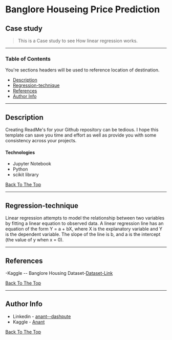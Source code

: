 # Banglore Houseing Price Prediction
## Case study

> This is a Case study to see How linear regression works.

---

### Table of Contents
You're sections headers will be used to reference location of destination.

- [Description](#description)
- [Regression-technique](#Regression-technique)
- [References](#references)
- [Author Info](#author-info)

---

## Description

Creating ReadMe's for your Github repository can be tedious.  I hope this template can save you time and effort as well as provide you with some consistency across your projects.

#### Technologies

- Jupyter Notebook
- Python
- scikit library

[Back To The Top](#read-me-template)

---

## Regression-technique
Linear regression attempts to model the relationship between two variables by fitting a linear equation to observed data.
A linear regression line has an equation of the form Y = a + bX, where X is the explanatory variable and Y is the dependent variable. 
The slope of the line is b, and a is the intercept (the value of y when x = 0).

---

## References
-Kaggle -- Banglore Housing Dataset-[Dataset-Link](https://www.kaggle.com/amitabhajoy/bengaluru-house-price-data)

[Back To The Top](#read-me-template)

---


## Author Info

- Linkedin - [anant--dashpute](https://www.linkedin.com/in/anant--dashpute/)
- Kaggle - [Anant](https://www.kaggle.com/anantdashpute)

[Back To The Top](#read-me-template)
